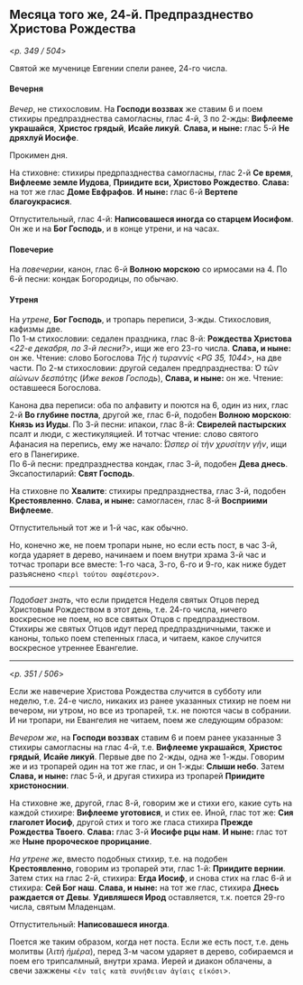 
## Месяца того же, 24-й. Предпразднество Христова Рождества  

<*p. 349 / 504*>

Святой же мученице Евгении спели ранее, 24-го числа.

#### Вечерня

*Вечер*, не стихословим. На **Господи воззвах** же ставим 6 и поем стихиры предпразднества самогласны,
глас 4-й, 3 по 2-жды: **Вифлееме украшайся**, **Христос грядый**, **Исайе ликуй**. 
**Слава, и ныне:** глас 5-й **Не дряхлуй Иосифе**.   

Прокимен дня. 

На стиховне: стихиры предрпазднества самогласны, глас 2-й **Се время**, **Вифлееме земле Иудова**, 
**Приидите вси, Христово Рождество**. **Слава:** на тот же глас **Доме Евфрафов**. 
**И ныне:** глас 6-й **Вертепе благоукрасися**. 

Отпустительный, глас 4-й: **Написовашеся иногда со старцем Иосифом**. Он же и на **Бог Господь**, 
и в конце утрени, и на часах.  

#### Повечерие

На *повечерии*, канон, глас 6-й **Волною морскою** со ирмосами на 4. По 6-й песни: кондак Богородицы, 
по обычаю. 

#### Утреня

На *утрене*, **Бог Господь**, и тропарь переписи, 3-жды. Стихословия, кафизмы две.    
По 1-м стихословии: седален праздника, глас 8-й: **Рождества Христова** <*22-е декабря, по 3-й песни?*>, 
ищи же его 23-го числа. **Слава, и ныне:** он же. Чтение: слово Богослова 
*Τής ἡ τυραννίς* <*PG 35, 1044*>, на две части.
По 2-м стихословии: другой седален предпразднества: *̔Ο τῶν αἰώνων δεσπότης* (*Иже веков Господь*), 
**Слава, и ныне:** он же. Чтение: оставшееся Богослова.

Канона два переписи: оба по алфавиту и поются на 6, один из них, глас 2-й **Во глубине постла**, 
другой же, глас 6-й, подобен **Волною морскою**: **Князь из Иуды**. 
По 3-й песни: ипакои, глас 8-й: **Свирелей пастырских** псалт и люди, с жестикуляцией. И тотчас чтение: 
слово святого Афанасия на перепись, ему же начало: *̔́Ωσπερ οἱ τὴν χρυσίτην γῆν*, ищи его в Панегирике.   
По 6-й песни: предпразднества кондак, глас 3-й, подобен **Дева днесь**. 
Эксапостиларий: **Свят Господь**. 

На стиховне по **Хвалите**: стихиры предпразднества, глас 3-й, подобен **Крестоявленно**. 
**Слава, и ныне:** самогласен, глас 8-й **Восприими Вифлееме**. 

Отпустительный тот же и 1-й час, как обычно.

Но, конечно же, не поем тропари ныне, но если есть пост, в час 3-й, когда ударяет в дерево, 
начинаем и поем внутри храма 3-й час и тотчас тропари все вместе: 1-го часа, 3-го, 6-го и 9-го, 
как ниже будет разъяснено <`περὶ τούτου σαφέστερον`>. 

---

*Подобает знать*, что если придется Неделя святых Отцов перед Христовым Рождеством в этот день, 
т.е. 24-го числа, ничего воскресное не поем, но все святых Отцов с предпразднеством. Стихиры же 
святых Отцов идут перед предпраздничными, также и каноны, только поем степенных гласа, и читаем, какое 
случится воскресное утреннее Евангелие.

--- 

<*p. 351 / 506*>

Если же навечерие Христова Рождества случится в субботу или неделю, т.е. 24-е число, никаких из 
ранее указанных стихир не поем ни вечером, ни утром, но все из тропарей, т.к. не поются часы в собрании. 
И ни тропари, ни Евангелия не читаем, поем же следующим образом: 

*Вечером же*, на **Господи воззвах** ставим 6 и поем ранее указанные 3 стихиры самогласны на глас 4-й, 
т.е. **Вифлееме украшайся**, **Христос грядый**, **Исайе ликуй**. Первые две по 2-жды, одна же 1-жды. 
Говорим же и из тропарей один на тот же глас, и он 1-жды: **Слыши небо**. Затем **Слава, и ныне:** 
глас 5-й, и другая стихира из тропарей **Приидите христоноснии**.

На стиховне же, другой, глас 8-й, говорим же и стихи его, какие суть на каждой стихире: 
**Вифлееме уготовися**, и стих ее. Иной, глас тот же: **Сия глаголет Иосиф**, другой стих и того же 
гласа стихира **Прежде Рождества Твоего**. **Слава:** глас 3-й **Иосифе рцы нам**. 
**И ныне:** глас тот же **Ныне пророческое прорицание**. 

*На утрене же*, вместо подобных стихир, т.е. на подобен **Крестоявленно**, говорим из тропарей эти, 
глас 1-й: **Приидите вернии**. Затем стих на глас 2-й, стихира: **Егда Иосиф**, и снова стих 
на глас 6-й и стихира: **Сей Бог наш**. **Слава, и ныне:** на тот же глас, стихира 
**Днесь раждается от Девы**. 
**Удивляшеся Ирод** оставляется, т.к. поется 29-го числа, святым Младенцам. 

Отпустительный: **Написовашеся иногда**.

Поется же таким образом, когда нет поста. Если же есть пост, т.е. день молитвы (*λιτὴ ἡμέρα*), 
перед 3-м часом ударяет в дерево, собираемся и поем его трипсалмный, внутри храма. Иерей и 
диакон облачены, а свечи зажжены <`ἐν ταῖς κατὰ συνήϑειαν ἁγίαις εἰκόσι`>. 

